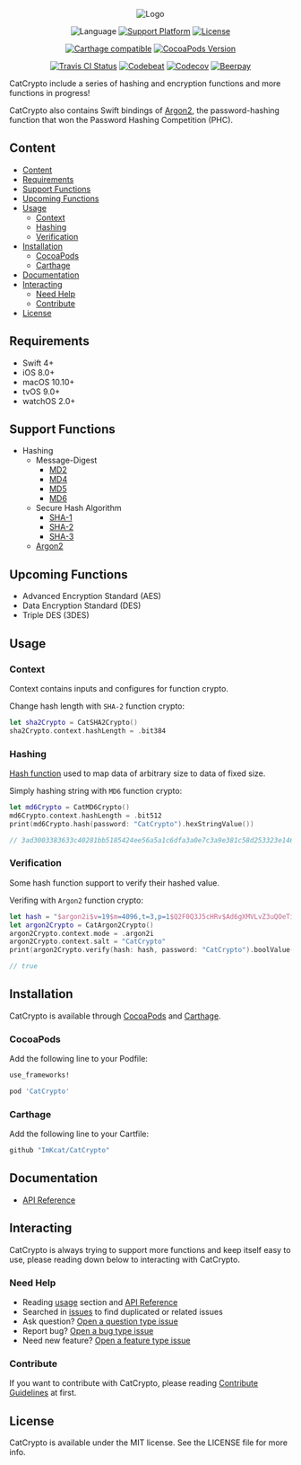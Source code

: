 <p align="center">
  <img src="https://github.com/ImKcat/CatCrypto/raw/master/CatCrypto-Logo.png" alt="Logo">
</p>

<p align="center">
  <img src="https://img.shields.io/badge/Language-swift4-EF5138.svg?style=flat" alt="Language">
  <a href="http://cocoapods.org/pods/CatCrypto"><img src="https://img.shields.io/cocoapods/p/CatCrypto.svg?style=flat" alt="Support Platform"></a>
  <a href="http://cocoapods.org/pods/CatCrypto"><img src="https://img.shields.io/cocoapods/l/CatCrypto.svg?style=flat" alt="License"></a>
</p>

<p align="center">
  <a href="https://github.com/Carthage/Carthage"><img src="https://img.shields.io/badge/Carthage-compatible-4BC51D.svg?style=flat" alt="Carthage compatible"></a>
  <a href="http://cocoapods.org/pods/CatCrypto"><img src="https://img.shields.io/cocoapods/v/CatCrypto.svg?style=flat" alt="CocoaPods Version"></a>
</p>

<p align="center">
  <a href="https://travis-ci.org/ImKcat/CatCrypto"><img src="http://img.shields.io/travis/ImKcat/CatCrypto.svg?style=flat" alt="Travis CI Status"></a>
  <a href="https://codebeat.co/projects/github-com-imkcat-catcrypto-master"><img src="https://codebeat.co/badges/003d39ba-cbd6-4166-ab28-57630fc60f9f" alt="Codebeat"></a>
      <a href="https://codecov.io/gh/ImKcat/CatCrypto"><img src="https://codecov.io/gh/ImKcat/CatCrypto/branch/master/graph/badge.svg" alt="Codecov"></a>
  <a href="https://beerpay.io/ImKcat/CatCrypto"><img src="https://beerpay.io/ImKcat/CatCrypto/badge.svg?style=flat" alt="Beerpay"></a>
</p>

CatCrypto include a series of hashing and encryption functions and more functions in progress!

CatCrypto also contains Swift bindings of [Argon2](https://github.com/P-H-C/phc-winner-argon2), the password-hashing function that won the Password Hashing Competition (PHC).

## Content

- [Content](#content)
- [Requirements](#requirements)
- [Support Functions](#support-functions)
- [Upcoming Functions](#upcoming-functions)
- [Usage](#usage)
  - [Context](#context)
  - [Hashing](#hashing)
  - [Verification](#verification)
- [Installation](#installation)
  - [CocoaPods](#cocoapods)
  - [Carthage](#carthage)
- [Documentation](#documentation)
- [Interacting](#interacting)
  - [Need Help](#need-help)
  - [Contribute](#contribute)
- [License](#license)

## Requirements

- Swift 4+
- iOS 8.0+
- macOS 10.10+
- tvOS 9.0+
- watchOS 2.0+

## Support Functions

- Hashing
  - Message-Digest
    - [MD2](https://tools.ietf.org/html/rfc1319)
    - [MD4](https://tools.ietf.org/html/rfc1320)
    - [MD5](https://tools.ietf.org/html/rfc1321)
    - [MD6](http://groups.csail.mit.edu/cis/md6/)
  - Secure Hash Algorithm
    - [SHA-1](https://csrc.nist.gov/csrc/media/publications/fips/180/4/final/documents/fips180-4-draft-aug2014.pdf)
    - [SHA-2](https://csrc.nist.gov/csrc/media/publications/fips/180/4/final/documents/fips180-4-draft-aug2014.pdf)
    - [SHA-3](http://nvlpubs.nist.gov/nistpubs/FIPS/NIST.FIPS.202.pdf)
  - [Argon2](https://github.com/P-H-C/phc-winner-argon2)

## Upcoming Functions

- Advanced Encryption Standard (AES)
- Data Encryption Standard (DES)
- Triple DES (3DES)

## Usage

### Context

Context contains inputs and configures for function crypto.

Change hash length with `SHA-2` function crypto:

```swift
let sha2Crypto = CatSHA2Crypto()
sha2Crypto.context.hashLength = .bit384
```

### Hashing

[Hash function](https://en.wikipedia.org/wiki/Hash_function) used to map data of arbitrary size to data of fixed size.

Simply hashing string with `MD6` function crypto:

```swift
let md6Crypto = CatMD6Crypto()
md6Crypto.context.hashLength = .bit512
print(md6Crypto.hash(password: "CatCrypto").hexStringValue())

// 3ad3003383633c40281bb5185424ee56a5a1c6dfa3a0e7c3a9e381c58d253323e146feb3f04cb9ebcde47186e042ce63109b8d19f3ca760ea00c90654eb2b272
```

### Verification

Some hash function support to verify their hashed value.

Verifing with `Argon2` function crypto:

```swift
let hash = "$argon2i$v=19$m=4096,t=3,p=1$Q2F0Q3J5cHRv$Ad6gXMVLvZ3uQOeTi6nCmU4Ns2/nPDfPD5B3yyebv8k"
let argon2Crypto = CatArgon2Crypto()
argon2Crypto.context.mode = .argon2i
argon2Crypto.context.salt = "CatCrypto"
print(argon2Crypto.verify(hash: hash, password: "CatCrypto").boolValue())

// true
```

## Installation

CatCrypto is available through [CocoaPods](http://cocoapods.org) and [Carthage](https://github.com/Carthage/Carthage).

### CocoaPods

Add the following line to your Podfile:

```ruby
use_frameworks!

pod 'CatCrypto'
```

### Carthage

Add the following line to your Cartfile:

```ruby
github "ImKcat/CatCrypto"
```

## Documentation

- [API Reference](https://imkcat.github.io/CatCrypto/)

## Interacting

CatCrypto is always trying to support more functions and keep itself easy to use, please reading down below to interacting with CatCrypto.

### Need Help

- Reading [usage](https://github.com/ImKcat/CatCrypto#usage) section and [API Reference](https://imkcat.github.io/CatCrypto/)
- Searched in [issues](https://github.com/ImKcat/CatCrypto/issues) to find duplicated or related issues
- Ask question? [Open a question type issue](https://github.com/ImKcat/CatCrypto/issues/new)
- Report bug? [Open a bug type issue](https://github.com/ImKcat/CatCrypto/issues/new)
- Need new feature? [Open a feature type issue](https://github.com/ImKcat/CatCrypto/issues/new)

### Contribute

If you want to contribute with CatCrypto, please reading [Contribute Guidelines](https://github.com/ImKcat/CatCrypto/blob/master/CONTRIBUTING.md) at first.

## License

CatCrypto is available under the MIT license. See the LICENSE file for more info.
